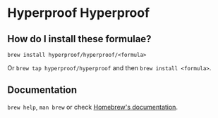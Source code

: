 # Hyperproof Hyperproof

## How do I install these formulae?

`brew install hyperproof/hyperproof/<formula>`

Or `brew tap hyperproof/hyperproof` and then `brew install <formula>`.

## Documentation

`brew help`, `man brew` or check [Homebrew's documentation](https://docs.brew.sh).
